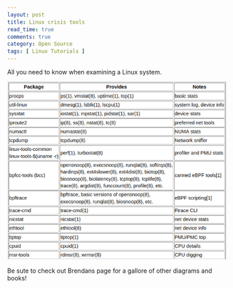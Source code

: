 ```yaml
---
layout: post
title: Linux crisis tools
read_time: true  
comments: true
category: Open Source
tags: [ Linux Tutorials ]
---
```


All you need to know when examining a Linux system.

<img src="/assets/crisis-tools.png" width="654">

Be sute to check out Brendans page for a gallore of other diagrams and books!
